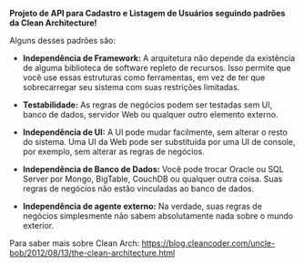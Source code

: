 <b>Projeto de API para Cadastro e Listagem de Usuários seguindo padrões da Clean Architecture!</b>

Alguns desses padrões são:
- <b>Independência de Framework:</b>
    A arquitetura não depende da existência de alguma biblioteca de software repleto de recursos.
    Isso permite que você use essas estruturas como ferramentas, em vez de ter que sobrecarregar seu sistema com suas restrições limitadas.

- <b>Testabilidade:</b>
    As regras de negócios podem ser testadas sem UI, banco de dados, servidor Web ou qualquer outro elemento externo.

- <b>Independência de UI:</b>
    A UI pode mudar facilmente, sem alterar o resto do sistema. Uma UI da Web pode ser substituída por uma UI de console, por exemplo, sem alterar as regras de negócios.

- <b>Independência de Banco de Dados:</b>
    Você pode trocar Oracle ou SQL Server por Mongo, BigTable, CouchDB ou qualquer outra coisa. Suas regras de negócios não estão vinculadas ao banco de dados.

- <b>Independência de agente externo:</b>
    Na verdade, suas regras de negócios simplesmente não sabem absolutamente nada sobre o mundo exterior.


Para saber mais sobre Clean Arch: https://blog.cleancoder.com/uncle-bob/2012/08/13/the-clean-architecture.html
